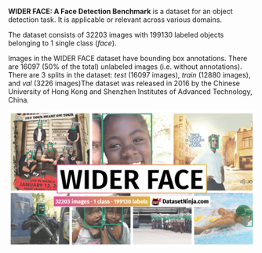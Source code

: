 **WIDER FACE: A Face Detection Benchmark** is a dataset for an object detection task. It is applicable or relevant across various domains. 

The dataset consists of 32203 images with 199130 labeled objects belonging to 1 single class (*face*).

Images in the WIDER FACE dataset have bounding box annotations. There are 16097 (50% of the total) unlabeled images (i.e. without annotations). There are 3 splits in the dataset: *test* (16097 images), *train* (12880 images), and *val* (3226 images)The dataset was released in 2016 by the Chinese University of Hong Kong and Shenzhen Institutes of Advanced Technology, China.

<img src="https://github.com/dataset-ninja/wider-face/raw/main/visualizations/poster.png">
